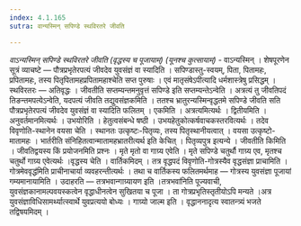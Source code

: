 ```yaml
---
index: 4.1.165
sutra: वान्यस्मिन् सपिण्डे स्थविरतरे जीवति

---
```

_वाऽन्यस्मिन् सपिण्डे स्थविरतरे जीवति (वृद्धस्य च पूजायाम्) (यूनश्च कुत्सायाम्)_ - वाऽन्यस्मिन् । शेषपूरणेन सूत्रं व्याचष्टे — पौत्रप्रभृतेरपत्यं जीवदेव युवसंज्ञं वा स्यादिति । सपिण्डास्तु-स्वयम्, पिता, पितामहः, प्रपितामहः, तस्य पितृपितामहप्रपितामहाश्चेति सप्त पुरुषाः । एवं मातृसंषेऽपीत्यादि धर्मशास्त्रेषु प्रसिद्धम् । स्थविरतरः — अतिवृद्धः । जीवतीति सप्तम्यन्तमनुवृत्तं सपिण्डे इति सप्तम्यन्तेऽन्वेति । अत्रत्यं तु जीवतिपदं तिङन्तमपत्येऽन्वेति, यदपत्यं जीवति तद्युवसंज्ञकमिति । ततश्च भ्रातुरन्यस्मिन्वृद्धतमे सपिण्डे जीवति सति पौत्रप्रभृतेरपत्यं जीवदेव युवसंज्ञं वा स्यादिति फलितम् । एकमिति । अत्रत्यमित्यर्थः । द्वितीयमिति । अनुवर्तमानमित्यर्थः । उभयोरिति । हेतुत्वसंबन्धे षष्ठी । उभयहेतुकोत्कर्षवाचकस्तरवित्यर्थः । तदेव विवृणोति-स्थानेन वयसा चेति । स्थानतः उत्कृष्टः-पितृव्यः, तस्य पितृस्थानीयत्वात् । वयसा उत्कृष्टो-मातामहः । भार्तरीति संनिहितत्वान्मातामहभ्रातरीत्यर्थ इति केचित् । पितृव्यपुत्र इत्यन्ये । जीवतीति किमिति । जीवतिद्वयस्य किं प्रयोजनमिति प्रश्नः । मृते मृतो वा गाग्र्य एवेति । मृते सपिण्डे चतुर्थौ गाग्र्य एव, मृतश्च चतुर्थो गाग्र्य एवेत्यर्थः ।वृद्धस्य चेति । वार्तिकमिदम् । तत्र वृद्धपदं विवृणोति-गोत्रस्यैव वृद्धसंज्ञा प्राचामिति । गोत्रमेववृद्ध॑मिति प्राचीनाचार्या व्यवहरन्तीत्यर्थः । तथा च वार्तिकस्य फलितमर्थमाह — गोत्रस्य युवसंज्ञा पूजायां गम्यमानायामिति । उदाहरति — तत्रभवान्गाग्र्यायण इति ।तत्रभवा॑निति पूज्यवाची, युवसंज्ञकानामल्पवयस्कत्वेन वृद्धाधीनत्वेन सुखितया च पूजा । ता गोत्रप्रभृतिस्तृतीयोऽपि मन्यते ।अत्र युवसंज्ञाविधिसामर्थ्यात्स्वार्थे युवप्रत्ययो बोध्यः । गाग्र्यो जाल्म इति । वृद्धाननादृत्य स्वातन्त्र्यं भजते तद्विषयमिदम् । 